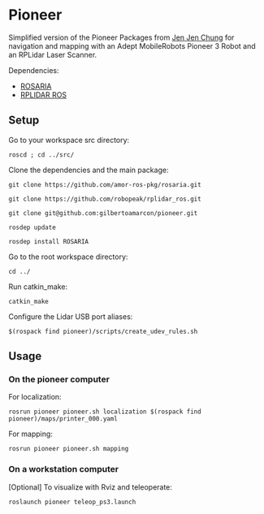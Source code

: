 # Pioneer #



Simplified version of the Pioneer Packages from [Jen Jen Chung](https://github.com/JenJenChung) for navigation and mapping with an Adept MobileRobots Pioneer 3 Robot and an RPLidar Laser Scanner.

Dependencies: 
* [ROSARIA](http://wiki.ros.org/ROSARIA)
* [RPLIDAR ROS](http://wiki.ros.org/rplidar)



## Setup ##

Go to your workspace src directory:

```roscd ; cd ../src/```

Clone the dependencies and the main package:

```git clone https://github.com/amor-ros-pkg/rosaria.git```

```git clone https://github.com/robopeak/rplidar_ros.git```

```git clone git@github.com:gilbertoamarcon/pioneer.git```

```rosdep update```

```rosdep install ROSARIA```

Go to the root workspace directory:

```cd ../ ```

Run catkin_make:

```catkin_make ```

Configure the Lidar USB port aliases:

```$(rospack find pioneer)/scripts/create_udev_rules.sh```


## Usage ##


### On the pioneer computer ###

For localization:

```rosrun pioneer pioneer.sh localization $(rospack find pioneer)/maps/printer_000.yaml```

For mapping:

```rosrun pioneer pioneer.sh mapping```


### On a workstation computer ###

[Optional] To visualize with Rviz and teleoperate:

```roslaunch pioneer teleop_ps3.launch```





